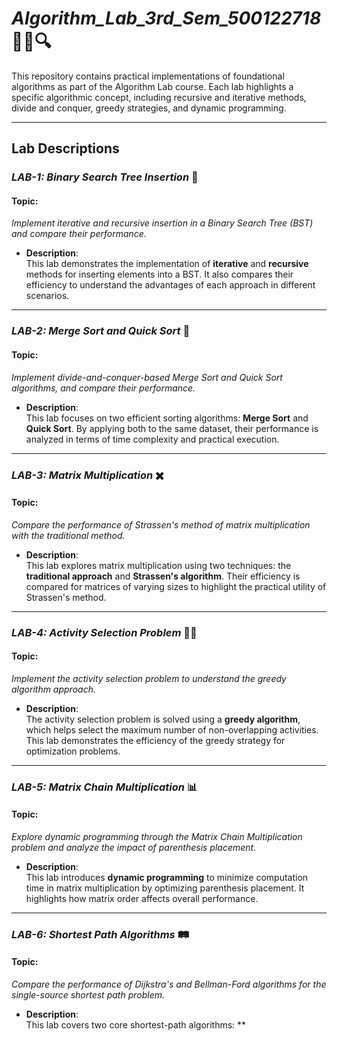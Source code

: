 # **_Algorithm_Lab_3rd_Sem_500122718_** 🧑‍💻🔍

This repository contains practical implementations of foundational algorithms as part of the Algorithm Lab course. Each lab highlights a specific algorithmic concept, including recursive and iterative methods, divide and conquer, greedy strategies, and dynamic programming.

---

## **Lab Descriptions**

### **_LAB-1: Binary Search Tree Insertion_** 🌱
#### **Topic:**  
*Implement iterative and recursive insertion in a Binary Search Tree (BST) and compare their performance.*  

- **Description**:  
  This lab demonstrates the implementation of **iterative** and **recursive** methods for inserting elements into a BST. It also compares their efficiency to understand the advantages of each approach in different scenarios.  

---

### **_LAB-2: Merge Sort and Quick Sort_** 🔀
#### **Topic:**  
*Implement divide-and-conquer-based Merge Sort and Quick Sort algorithms, and compare their performance.*  

- **Description**:  
  This lab focuses on two efficient sorting algorithms: **Merge Sort** and **Quick Sort**. By applying both to the same dataset, their performance is analyzed in terms of time complexity and practical execution.  

---

### **_LAB-3: Matrix Multiplication_** ✖️
#### **Topic:**  
*Compare the performance of Strassen's method of matrix multiplication with the traditional method.*  

- **Description**:  
  This lab explores matrix multiplication using two techniques: the **traditional approach** and **Strassen's algorithm**. Their efficiency is compared for matrices of varying sizes to highlight the practical utility of Strassen's method.  

---

### **_LAB-4: Activity Selection Problem_** 🏃‍♂️
#### **Topic:**  
*Implement the activity selection problem to understand the greedy algorithm approach.*  

- **Description**:  
  The activity selection problem is solved using a **greedy algorithm**, which helps select the maximum number of non-overlapping activities. This lab demonstrates the efficiency of the greedy strategy for optimization problems.  

---

### **_LAB-5: Matrix Chain Multiplication_** 📊
#### **Topic:**  
*Explore dynamic programming through the Matrix Chain Multiplication problem and analyze the impact of parenthesis placement.*  

- **Description**:  
  This lab introduces **dynamic programming** to minimize computation time in matrix multiplication by optimizing parenthesis placement. It highlights how matrix order affects overall performance.  

---

### **_LAB-6: Shortest Path Algorithms_** 🛤️
#### **Topic:**  
*Compare the performance of Dijkstra's and Bellman-Ford algorithms for the single-source shortest path problem.*  

- **Description**:  
  This lab covers two core shortest-path algorithms: **


